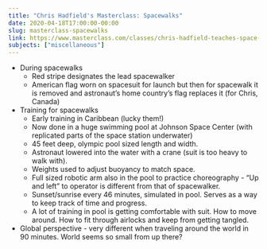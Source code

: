 ```yaml
---
title: "Chris Hadfield's Masterclass: Spacewalks"
date: 2020-04-18T17:00:00-00:00
slug: masterclass-spacewalks
link: https://www.masterclass.com/classes/chris-hadfield-teaches-space-exploration
subjects: ["miscellaneous"]
---
```


* During spacewalks
    * Red stripe designates the lead spacewalker
    * American flag worn on spacesuit for launch but then for spacewalk it is removed and astronaut’s home country’s flag replaces it (for Chris, Canada)
* Training for spacewalks
    * Early training in Caribbean (lucky them!)
    * Now done in a huge swimming pool at Johnson Space Center (with replicated parts of the space station underwater)
    * 45 feet deep, olympic pool sized length and width.
    * Astronaut lowered into the water with a crane (suit is too heavy to walk with).
    * Weights used to adjust buoyancy to match space.
    * Full sized robotic arm also in the pool to practice choreography - “Up and left” to operator is different from that of spacewalker.
    * Sunset/sunrise every 46 minutes, simulated in pool. Serves as a way to keep track of time and progress.
    * A lot of training in pool is getting comfortable with suit. How to move around. How to fit through airlocks and keep from getting tangled.
* Global perspective - very different when traveling around the world in 90 minutes. World seems so small from up there?
